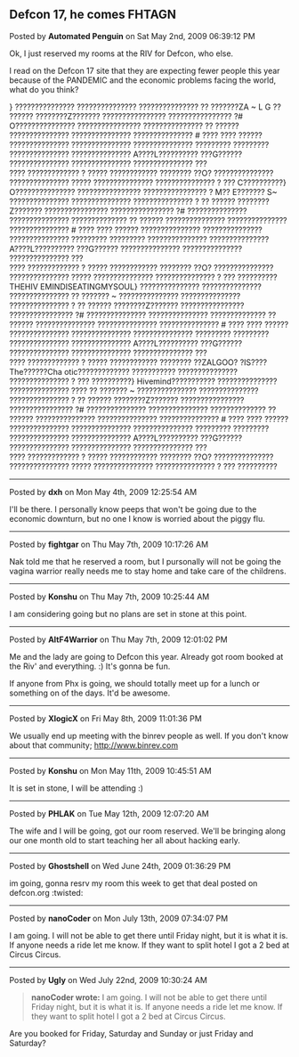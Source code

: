 ## Defcon 17, he comes FHTAGN
Posted by **Automated Penguin** on Sat May 2nd, 2009 06:39:12 PM

Ok, I just reserved my rooms at the RIV for Defcon, who else.

I read on the Defcon 17 site that they are expecting fewer people this year because of the PANDEMIC
and the economic problems facing the world,
what do you think?

} ??????????????? ??????????????? ??????????????? ?? ???????ZA ~ L G ?? ?????? ????????Z??????? ???????????????? ???????????????? ?# O??????????????? ???????????????? ??????????????? ?? ?????? ??????????????? ??????????????? ??????????????? # ???? ???? ?????? ??????????????? ??????????????? ??????????????? ????????? ????????? ??????????????? ??????????????? A????L?????????? ???G?????? ??????????????? ??????????????? ??????????????? ???<br>
???? ????????????? ? ????? ???????????? ???????? ??O? ??????????????? ??????????????? ????? ??????????????? ??????????????? ? ??? C??????????} O??????????????? ???????????????? ???????????????? ? M?? E??????? S~ ??????????????? ??????????????? ??????????????? ? ?? ?????? ????????Z??????? ???????????????? ???????????????? ?# ??????????????? ??????????????? ?????????????? ?? ?????? ??????????????? ??????????????? ??????????????? # ???? ???? ?????? ??????????????? ??????????????? ??????????????? ????????? ????????? ??????????????? ??????????????? A????L?????????? ???G?????? ??????????????? ??????????????? ??????????????? ???<br>
???? ????????????? ? ????? ???????????? ???????? ??O? ??????????????? ??????????????? ????? ??????????????? ??????????????? ? ??? ??????????THEHIV EMINDISEATINGMYSOUL} ??????????????? ??????????????? ??????????????? ?? ??????? ~ ??????????????? ??????????????? ??????????????? ? ?? ?????? ????????Z??????? ???????????????? ???????????????? ?# ??????????????? ??????????????? ?????????????? ?? ?????? ??????????????? ??????????????? ??????????????? # ???? ???? ?????? ??????????????? ??????????????? ??????????????? ????????? ????????? ??????????????? ??????????????? A????L?????????? ???G?????? ??????????????? ??????????????? ??????????????? ???<br>
???? ????????????? ? ????? ???????????? ???????? ??ZALGOO? ?IS????The??????Cha otic????????????? ??????????? ??????????????? ??????????????? ? ??? ??????????} Hivemind??????????? ??????????????? ??????????????? ???? ?? ??????? ~ ??????????????? ??????????????? ??????????????? ? ?? ?????? ????????Z??????? ???????????????? ???????????????? ?# ??????????????? ??????????????? ?????????????? ?? ?????? ??????????????? ??????????????? ??????????????? # ???? ???? ?????? ??????????????? ??????????????? ??????????????? ????????? ????????? ??????????????? ??????????????? A????L?????????? ???G?????? ??????????????? ??????????????? ??????????????? ???<br>
???? ????????????? ? ????? ???????????? ???????? ??O? ??????????????? ??????????????? ????? ??????????????? ??????????????? ? ??? ??????????</p>

--------------------------------------------------------------------------------

Posted by **dxh** on Mon May 4th, 2009 12:25:54 AM

I'll be there.  I personally know peeps that won't be going due to the economic
downturn, but no one I know is worried about the piggy flu.

--------------------------------------------------------------------------------

Posted by **fightgar** on Thu May 7th, 2009 10:17:26 AM

Nak told me that he reserved a room, but I pursonally will not be going the
vagina warrior really needs me to stay home and take care of the childrens.

--------------------------------------------------------------------------------

Posted by **Konshu** on Thu May 7th, 2009 10:25:44 AM

I am considering going but no plans are set in stone at this point.

--------------------------------------------------------------------------------

Posted by **AltF4Warrior** on Thu May 7th, 2009 12:01:02 PM

Me and the lady are going to Defcon this year. Already got room booked at the
Riv' and everything. :) It's gonna be fun.

If anyone from Phx is going, we should totally meet up for a lunch or something
on of the days. It'd be awesome.

--------------------------------------------------------------------------------

Posted by **XlogicX** on Fri May 8th, 2009 11:01:36 PM

We usually end up meeting with the binrev people as well. If you don't know
about that community; <http://www.binrev.com>

--------------------------------------------------------------------------------

Posted by **Konshu** on Mon May 11th, 2009 10:45:51 AM

It is set in stone, I will be attending :)

--------------------------------------------------------------------------------

Posted by **PHLAK** on Tue May 12th, 2009 12:07:20 AM

The wife and I will be going, got our room reserved.  We'll be bringing along
our one month old to start teaching her all about hacking early.

--------------------------------------------------------------------------------

Posted by **Ghostshell** on Wed June 24th, 2009 01:36:29 PM

im going, gonna resrv my room this week to get that deal posted on defcon.org
:twisted:

--------------------------------------------------------------------------------

Posted by **nanoCoder** on Mon July 13th, 2009 07:34:07 PM

I am going. I will not be able to get there until Friday night, but it is what
it is. If anyone needs a ride let me know. If they want to split hotel I got a 2
bed at Circus Circus.

--------------------------------------------------------------------------------

Posted by **Ugly** on Wed July 22nd, 2009 10:30:24 AM

> **nanoCoder wrote:**
> I am going. I will not be able to get there until Friday night, but it is what
> it is. If anyone needs a ride let me know. If they want to split hotel I got a
> 2 bed at Circus Circus.

Are you booked for Friday, Saturday and Sunday or just Friday and Saturday?
